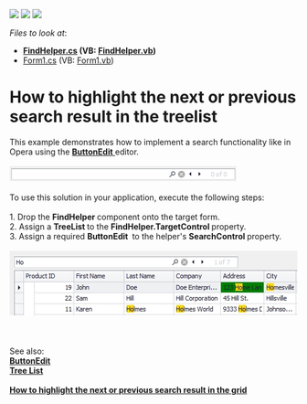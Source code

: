 <!-- default badges list -->
![](https://img.shields.io/endpoint?url=https://codecentral.devexpress.com/api/v1/VersionRange/128637658/15.2.9%2B)
[![](https://img.shields.io/badge/Open_in_DevExpress_Support_Center-FF7200?style=flat-square&logo=DevExpress&logoColor=white)](https://supportcenter.devexpress.com/ticket/details/T368346)
[![](https://img.shields.io/badge/📖_How_to_use_DevExpress_Examples-e9f6fc?style=flat-square)](https://docs.devexpress.com/GeneralInformation/403183)
<!-- default badges end -->
<!-- default file list -->
*Files to look at*:

* **[FindHelper.cs](./CS/WindowsFormsApplication2/FindHelper.cs) (VB: [FindHelper.vb](./VB/WindowsFormsApplication2/FindHelper.vb))**
* [Form1.cs](./CS/WindowsFormsApplication2/Form1.cs) (VB: [Form1.vb](./VB/WindowsFormsApplication2/Form1.vb))
<!-- default file list end -->
# How to highlight the next or previous search result in the treelist


This example demonstrates how to implement a search functionality like in Opera using the <a href="https://documentation.devexpress.com/#WindowsForms/clsDevExpressXtraEditorsButtonEdittopic"><strong>ButtonEdit</strong> </a>editor.<br><br><img src="https://raw.githubusercontent.com/DevExpress-Examples/how-to-highlight-the-next-or-previous-search-result-in-the-treelist-t368346/15.2.9+/media/4e45adad-0259-11e6-80bf-00155d62480c.png"><br><br>To use this solution in your application, execute the following steps:<br><br>1. Drop the <strong>FindHelper </strong>component onto the target form.<br>2. Assign a <strong>TreeList </strong>to the <strong>FindHelper.TargetControl </strong>property.<br>3. Assign a required <strong>ButtonEdit </strong> to the helper's <strong>SearchControl </strong>property.<br><br><img src="https://raw.githubusercontent.com/DevExpress-Examples/how-to-highlight-the-next-or-previous-search-result-in-the-treelist-t368346/15.2.9+/media/dd41ef75-0316-11e6-80bf-00155d62480c.png"><br><br><br><br>See also:<br><a href="https://documentation.devexpress.com/#WindowsForms/clsDevExpressXtraEditorsButtonEdittopic"><strong>ButtonEdit</strong> </a><br><strong><a href="https://documentation.devexpress.com/#WindowsForms/CustomDocument2434">Tree List</a><br></strong><br><strong><a href="https://www.devexpress.com/Support/Center/p/T367497">How to highlight the next or previous search result in the grid</a></strong><br><br><br><br>

<br/>



